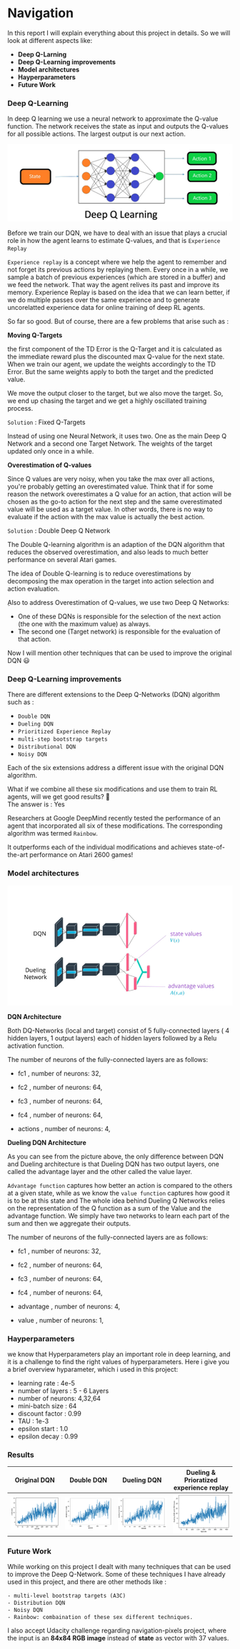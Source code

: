 [//]: # (Image References)

[dqn]: Navigation/images/dqn.jpg "dqn"
[model]: Navigation/images/DQNvsDueling.png "model"
[result]: Navigation/results/DQN.png "DQN"
[result1]: Navigation/results/Double.png "Double"
[result2]: Navigation/results/Dueling.png "Dueling"
[result3]: Navigation/results/PER.png "PER"

# Navigation

In this report I will explain everything about this project in details. So we will look at different aspects like:
- **Deep Q-Larning**
- **Deep Q-Learning improvements**
- **Model architectures**
- **Hayperparameters**
- **Future Work**


### Deep Q-Learning

In deep Q learning we use a neural network to approximate the Q-value function. The network receives the state as input  and outputs the Q-values for all possible actions. The largest output is our next action. 

![dqn][dqn]

Before we train our DQN, we have to deal with an issue that plays a crucial role in how the agent learns to estimate Q-values, and that is `Experience Replay`

`Experience replay` is a concept where we help the agent to remember and not forget its previous actions by replaying them. Every once in a while, we sample a batch of previous experiences (which are stored in a buffer) and we feed the network. That way the agent relives its past and improve its memory. Experience Replay is based on the idea that we can learn better, if we do multiple passes over the same experience and to generate uncorelatted experience data for online training of deep RL agents.

So far so good. But of course, there are a few problems that arise such as :

**Moving Q-Targets**

the first component of the TD Error is the Q-Target and it is calculated as the immediate reward plus the discounted max Q-value for the next state. When we train our agent, we update the weights accordingly to the TD Error. But the same weights apply to both the target and the predicted value. 

We move the output closer to the target, but we also move the target. So, we end up chasing the target and we get a highly oscillated training process. 

`Solution`  :  Fixed Q-Targets

Instead of using one Neural Network, it uses two. 
One as the main Deep Q Network and a second one Target Network. The weights of the target updated only once in a while.

**Overestimation of Q-values**

Since Q values are very noisy, when you take the max over all actions, you're probably getting an overestimated value.
Think that if for some reason the network overestimates a Q value for an action, that action will be chosen as the go-to action for the next step and the same overestimated value will be used as a target value. In other words, there is no way to evaluate if the action with the max value is actually the best action.

`Solution`  :  Double Deep Q Network

The Double Q-learning algorithm is an adaption of the DQN algorithm that reduces the observed overestimation, and also leads to much better performance on several Atari games.

The idea of Double Q-learning is to reduce overestimations by decomposing the max operation in the target into action selection and action evaluation.

ِAlso to address Overestimation of Q-values, we use two Deep Q Networks:
- One of these DQNs is responsible for the selection of the next action (the one with the maximum value) as always.
- The second one (Target network) is responsible for the evaluation of that action.


Now I will mention other techniques that can be used to improve the original DQN :smiley:	

### Deep Q-Learning improvements

There are different extensions to the Deep Q-Networks (DQN) algorithm such as : 
- `Double DQN` 
- `Dueling DQN`
- `Prioritized Experience Replay`
- `multi-step bootstrap targets`
- `Distributional DQN`
- `Noisy DQN`

Each of the six extensions address a different issue with the original DQN algorithm.

What if we combine all these six modifications and use them to train RL agents, will we get good results? :thinking:	
The answer is : Yes 

Researchers at Google DeepMind recently tested the performance of an agent that incorporated all six of these modifications. The corresponding algorithm was termed `Rainbow`.

It outperforms each of the individual modifications and achieves state-of-the-art performance on Atari 2600 games!


### Model architectures

![model][model]


**DQN Architecture**

Both DQ-Networks (local and target) consist of 5 fully-connected layers ( 4 hidden layers, 1 output layers) each of hidden layers followed by a Relu activation function.

The number of neurons of the fully-connected layers are as follows:

- fc1 , number of neurons: 32,
- fc2 , number of neurons: 64,
- fc3 , number of neurons: 64,
- fc4 , number of neurons: 64,

- actions , number of neurons: 4,

**Dueling DQN Architecture**

As you can see from the picture above, the only difference between DQN and Dueling architecture is that Dueling DQN has two output layers, one called the advantage layer and the other called the value layer.

`Advantage function` captures how better an action is compared to the others at a given state, while as we know the `value function` captures how good it is to be at this state and The whole idea behind Dueling Q Networks relies on the representation of the Q function as a sum of the Value and the advantage function. We simply have two networks to learn each part of the sum and then we aggregate their outputs.


The number of neurons of the fully-connected layers are as follows:

- fc1 , number of neurons: 32,
- fc2 , number of neurons: 64,
- fc3 , number of neurons: 64,
- fc4 , number of neurons: 64,

- advantage , number of neurons: 4,
- value , number of neurons: 1,


### Hayperparameters

we know that Hyperparameters play an important role in deep learning, and it is a challenge to find the right values of hyperparameters. 
Here i give you a brief overview hyparameter, which i used in this project:

- learning rate    : 4e-5 
- number of layers : 5 - 6 Layers
- number of neurons: 4,32,64
- mini-batch size  : 64
- discount factor  : 0.99  
- TAU              : 1e-3
- epsilon start    : 1.0
- epsilon decay    : 0.99

### Results

| Original DQN | Double DQN | Dueling DQN | Dueling & Prioratized experience replay |
| ---------- | ---------- | ---------- | ---------- |
|![DQN][result]|![Double][result1] | ![Dueling][result2] | ![PER][result3] | 

### Future Work

While working on this project I dealt with many techniques that can be used to improve the Deep Q-Network. Some of these techniques I have already used in this project, and there are other methods like :

	- multi-level bootstrap targets (A3C) 
	- Distribution DQN 
	- Noisy DQN  
	- Rainbow: combaination of these sex different techniques.

I also accept Udacity challenge regarding navigation-pixels project, where the input is an **84x84 RGB image** instead of **state** as vector with 37 values. 
